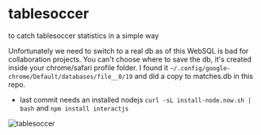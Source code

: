 # tablesoccer
to catch tablesoccer statistics in a simple way

Unfortunately we need to switch to a real db as of this WebSQL is bad for collaboration projects.
You can't choose where to save the db, it's created inside your chrome/safari profile folder.
I found it `~/.config/google-chrome/Default/databases/file__0/19` and did a copy to matches.db in this repo.

- last commit needs an installed nodejs `curl -sL install-node.now.sh | bash` and `npm install interactjs`

![tablesoccer](https://user-images.githubusercontent.com/24300473/159172039-8e2ad926-183b-4693-a1a9-ba707d3e1819.gif)


